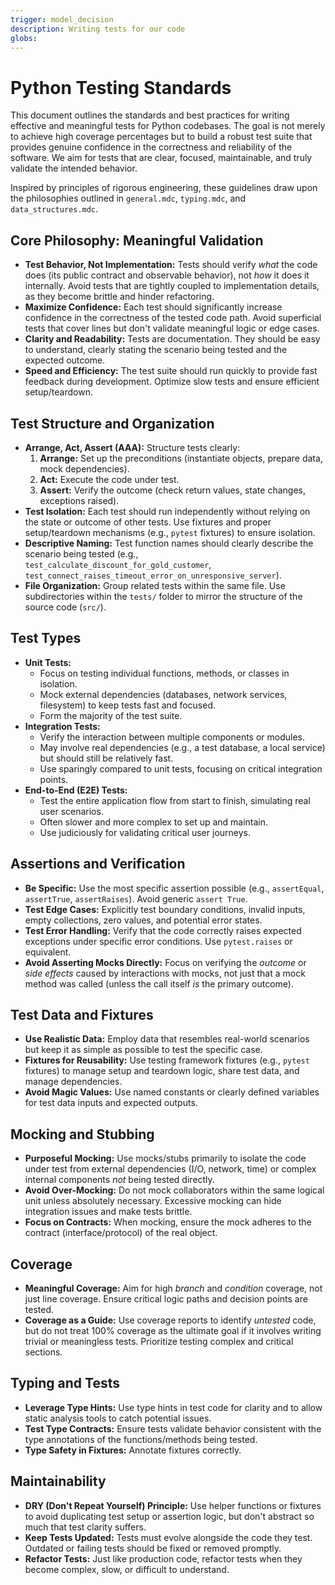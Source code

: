 ```yaml
---
trigger: model_decision
description: Writing tests for our code
globs: 
---
```

# Python Testing Standards

This document outlines the standards and best practices for writing effective and meaningful tests for Python codebases. The goal is not merely to achieve high coverage percentages but to build a robust test suite that provides genuine confidence in the correctness and reliability of the software. We aim for tests that are clear, focused, maintainable, and truly validate the intended behavior.

Inspired by principles of rigorous engineering, these guidelines draw upon the philosophies outlined in `general.mdc`, `typing.mdc`, and `data_structures.mdc`.

## Core Philosophy: Meaningful Validation

- **Test Behavior, Not Implementation:** Tests should verify *what* the code does (its public contract and observable behavior), not *how* it does it internally. Avoid tests that are tightly coupled to implementation details, as they become brittle and hinder refactoring.
- **Maximize Confidence:** Each test should significantly increase confidence in the correctness of the tested code path. Avoid superficial tests that cover lines but don't validate meaningful logic or edge cases.
- **Clarity and Readability:** Tests are documentation. They should be easy to understand, clearly stating the scenario being tested and the expected outcome.
- **Speed and Efficiency:** The test suite should run quickly to provide fast feedback during development. Optimize slow tests and ensure efficient setup/teardown.

## Test Structure and Organization

- **Arrange, Act, Assert (AAA):** Structure tests clearly:
    1.  **Arrange:** Set up the preconditions (instantiate objects, prepare data, mock dependencies).
    2.  **Act:** Execute the code under test.
    3.  **Assert:** Verify the outcome (check return values, state changes, exceptions raised).
- **Test Isolation:** Each test should run independently without relying on the state or outcome of other tests. Use fixtures and proper setup/teardown mechanisms (e.g., `pytest` fixtures) to ensure isolation.
- **Descriptive Naming:** Test function names should clearly describe the scenario being tested (e.g., `test_calculate_discount_for_gold_customer`, `test_connect_raises_timeout_error_on_unresponsive_server`).
- **File Organization:** Group related tests within the same file. Use subdirectories within the `tests/` folder to mirror the structure of the source code (`src/`).

## Test Types

- **Unit Tests:**
    - Focus on testing individual functions, methods, or classes in isolation.
    - Mock external dependencies (databases, network services, filesystem) to keep tests fast and focused.
    - Form the majority of the test suite.
- **Integration Tests:**
    - Verify the interaction between multiple components or modules.
    - May involve real dependencies (e.g., a test database, a local service) but should still be relatively fast.
    - Use sparingly compared to unit tests, focusing on critical integration points.
- **End-to-End (E2E) Tests:**
    - Test the entire application flow from start to finish, simulating real user scenarios.
    - Often slower and more complex to set up and maintain.
    - Use judiciously for validating critical user journeys.

## Assertions and Verification

- **Be Specific:** Use the most specific assertion possible (e.g., `assertEqual`, `assertTrue`, `assertRaises`). Avoid generic `assert True`.
- **Test Edge Cases:** Explicitly test boundary conditions, invalid inputs, empty collections, zero values, and potential error states.
- **Test Error Handling:** Verify that the code correctly raises expected exceptions under specific error conditions. Use `pytest.raises` or equivalent.
- **Avoid Asserting Mocks Directly:** Focus on verifying the *outcome* or *side effects* caused by interactions with mocks, not just that a mock method was called (unless the call itself *is* the primary outcome).

## Test Data and Fixtures

- **Use Realistic Data:** Employ data that resembles real-world scenarios but keep it as simple as possible to test the specific case.
- **Fixtures for Reusability:** Use testing framework fixtures (e.g., `pytest` fixtures) to manage setup and teardown logic, share test data, and manage dependencies.
- **Avoid Magic Values:** Use named constants or clearly defined variables for test data inputs and expected outputs.

## Mocking and Stubbing

- **Purposeful Mocking:** Use mocks/stubs primarily to isolate the code under test from external dependencies (I/O, network, time) or complex internal components *not* being tested directly.
- **Avoid Over-Mocking:** Do not mock collaborators within the same logical unit unless absolutely necessary. Excessive mocking can hide integration issues and make tests brittle.
- **Focus on Contracts:** When mocking, ensure the mock adheres to the contract (interface/protocol) of the real object.

## Coverage

- **Meaningful Coverage:** Aim for high *branch* and *condition* coverage, not just line coverage. Ensure critical logic paths and decision points are tested.
- **Coverage as a Guide:** Use coverage reports to identify *untested* code, but do not treat 100% coverage as the ultimate goal if it involves writing trivial or meaningless tests. Prioritize testing complex and critical sections.

## Typing and Tests

- **Leverage Type Hints:** Use type hints in test code for clarity and to allow static analysis tools to catch potential issues.
- **Test Type Contracts:** Ensure tests validate behavior consistent with the type annotations of the functions/methods being tested.
- **Type Safety in Fixtures:** Annotate fixtures correctly.

## Maintainability

- **DRY (Don't Repeat Yourself) Principle:** Use helper functions or fixtures to avoid duplicating test setup or assertion logic, but don't abstract so much that test clarity suffers.
- **Keep Tests Updated:** Tests must evolve alongside the code they test. Outdated or failing tests should be fixed or removed promptly.
- **Refactor Tests:** Just like production code, refactor tests when they become complex, slow, or difficult to understand. 